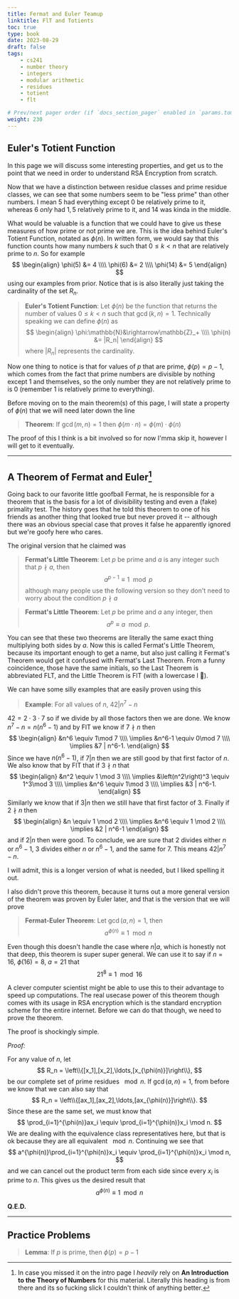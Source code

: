 ```yaml
---
title: Fermat and Euler Teamup
linktitle: FlT and Totients
toc: true
type: book
date: 2023-08-29
draft: false
tags:
    - cs241
    - number theory
    - integers
    - modular arithmetic
    - residues
    - totient
    - flt

# Prev/next pager order (if `docs_section_pager` enabled in `params.toml`)
weight: 230
---
```


## Euler's Totient Function

In this page we will discuss some interesting properties, and get us to the point that we need in order to understand RSA Encryption from scratch.

Now that we have a distinction between residue classes and prime residue classes, we can see that some numbers seem to be "less prime" than other numbers. I mean $5$ had everything except $0$ be relatively prime to it, whereas $6$ *only* had $1,5$ relatively prime to it, and $14$ was kinda in the middle.

What would be valuable is a function that we could have to give us these measures of how prime or not prime we are. This is the idea behind Euler's Totient Function, notated as $\phi(n)$. In written form, we would say that this function counts how many numbers $k$ such that $0\leq k < n$ that are relatively prime to $n$. So for example
$$
\begin{align}
\phi(5) &= 4 \\\\
\phi(6) &= 2 \\\\
\phi(14) &= 5
\end{align}
$$
using our examples from prior. Notice that is is also literally just taking the cardinality of the set $R_n$. 

> **Euler's Totient Function**: Let $\phi(n)$ be the function that returns the number of values $0\leq k < n$ such that $\gcd(k,n)=1$. Technically speaking we can define $\phi(n)$ as
$$
\begin{align}
\phi:\mathbb{N}&\rightarrow\mathbb{Z}_+ \\\\
\phi(n) &= |R_n|
\end{align}
$$
where $|R_n|$ represents the cardinality.

Now one thing to notice is that for values of $p$ that are prime, $\phi(p)=p-1$, which comes from the fact that prime numbers are divisible by nothing except $1$ and themselves, so the only number they are not relatively prime to is $0$ (remember $1$ is relatively prime to everything).

Before moving on to the main theorem(s) of this page, I will state a property of $\phi(n)$ that we will need later down the line

> **Theorem**: If $\gcd(m,n)=1$ then $\phi(m\cdot n)=\phi(m)\cdot\phi(n)$

The proof of this I think is a bit involved so for now I'mma skip it, however I will get to it eventually.

---

## A Theorem of Fermat and Euler[^1]

Going back to our favorite little goofball Fermat, he is responsible for a theorem that is the basis for a lot of divisibility testing and even a (fake) primality test. The history goes that he told this theorem to one of his friends as another thing that looked true but never proved it -- although there was an obvious special case that proves it false he apparently ignored but we're goofy here who cares.

The original version that he claimed was

> **Fermat's Little Theorem**: Let $p$ be prime and $a$ is any integer such that $p\nmid a$, then
$$
a^{p-1} \equiv 1 \mod p
$$
although many people use the following version so they don't need to worry about the condition $p\nmid a$

> **Fermat's Little Theorem**: Let $p$ be prime and $a$ any integer, then
$$
a^p \equiv a \mod p.
$$

You can see that these two theorems are literally the same exact thing multiplying both sides by $a$. Now this is called Fermat's Little Theorem, because its important enough to get a name, but also just calling it Fermat's Theorem would get it confused with Fermat's Last Theorem. From a funny coincidence, those have the same initials, so the Last Theorem is abbreviated FLT, and the Little Theorem is FlT (with a lowercase l 🤣).

We can have some silly examples that are easily proven using this

> **Example**: For all values of $n$, $42|n^7-n$

$42=2\cdot 3\cdot 7$ so if we divide by all those factors then we are done. We know $n^7-n=n(n^6-1)$ and by FlT we know if $7\nmid n$ then
$$
\begin{align}
&n^6 \equiv 1\mod 7  \\\\
\implies &n^6-1 \equiv 0\mod 7 \\\\
\implies &7 | n^6-1.
\end{align}
$$
Since we have $n(n^6-1)$, if $7|n$ then we are still good by that first factor of $n$. We also know that by FlT that if $3\nmid n$ that
$$
\begin{align}
&n^2 \equiv 1 \mod 3 \\\\
\implies &\left(n^2\right)^3 \equiv 1^3\mod 3 \\\\
\implies &n^6 \equiv 1\mod 3 \\\\
\implies &3 | n^6-1.
\end{align}
$$
Similarly we know that if $3|n$ then we still have that first factor of $3$. Finally if $2\nmid n$ then
$$
\begin{align}
&n \equiv 1 \mod 2 \\\\
\implies &n^6 \equiv 1 \mod 2 \\\\
\implies &2 | n^6-1
\end{align}
$$
and if $2|n$ then were good. To conclude, we are sure that $2$ divides either $n$ or $n^6-1$, $3$ divides either $n$ or $n^6-1$, and the same for $7$. This means $42|n^7-n$.

I will admit, this is a longer version of what is needed, but I liked spelling it out.

I also didn't prove this theorem, because it turns out a more general version of the theorem was proven by Euler later, and that is the version that we will prove

> **Fermat-Euler Theorem**: Let $\gcd(a,n)=1$, then
$$
a^{\phi(n)}\equiv 1\mod n
$$

Even though this doesn't handle the case where $n|a$, which is honestly not that deep, this theorem is super super general. We can use it to say if $n=16$, $\phi(16)=8$, $a=21$ that
$$
21^8\equiv 1 \mod 16
$$

A clever computer scientist might be able to use this to their advantage to speed up computations. The real usecase power of this theorem though comes with its usage in RSA encryption which is the standard encryption scheme for the entire internet. Before we can do that though, we need to prove the theorem.

The proof is shockingly simple.

*Proof:*

For any value of $n$, let
$$
R_n = \left\\{[x_1],[x_2],\ldots,[x_{\phi(n)}]\right\\},
$$
be our complete set of prime residues $\mod n$. If $\gcd(a,n)=1$, from before we know that we can also say that
$$
R_n = \left\\{[ax_1],[ax_2],\ldots,[ax_{\phi(n)}]\right\\}.
$$
Since these are the same set, we must know that
$$
\prod_{i=1}^{\phi(n)}ax_i \equiv \prod_{i=1}^{\phi(n)}x_i \mod n.
$$
We are dealing with the equivalence class representatives here, but that is ok because they are all equivalent $\mod n$.
Continuing we see that
$$
a^{\phi(n)}\prod_{i=1}^{\phi(n)}x_i \equiv \prod_{i=1}^{\phi(n)}x_i \mod n,
$$
and we can cancel out the product term from each side since every $x_i$ is prime to $n$. This gives us the desired result that
$$
a^{\phi(n)}\equiv 1 \mod n
$$

**Q.E.D.**

---

## Practice Problems

> **Lemma**: If $p$ is prime, then $\phi(p)=p-1$

[^1]: In case you missed it on the intro page I *heavily* rely on **An Introduction to the Theory of Numbers** for this material. Literally this heading is from there and its so fucking slick I couldn't think of anything better.